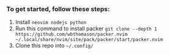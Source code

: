 ### To get started, follow these steps:
1. Install `neovim nodejs python`
2. Run this command to install packer `git clone --depth 1 https://github.com/wbthomason/packer.nvim ~/.local/share/nvim/site/pack/packer/start/packer.nvim`
3. Clone this repo into `~/.config/`
